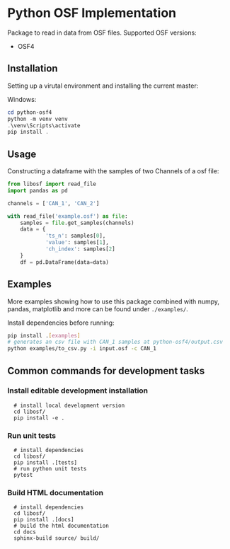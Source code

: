 # Python OSF Implementation 

Package to read in data from OSF files.
Supported OSF versions:

- OSF4
## Installation

Setting up a virutal environment and installing the current master:

Windows:

```powershell
cd python-osf4
python -m venv venv
.\venv\Scripts\activate
pip install .
```

## Usage

Constructing a dataframe with the samples of two Channels of a osf file:

```python
from libosf import read_file
import pandas as pd

channels = ['CAN_1', 'CAN_2']

with read_file('example.osf') as file:
    samples = file.get_samples(channels)
    data = {
            'ts_n': samples[0],
            'value': samples[1],
            'ch_index': samples[2]
    }
    df = pd.DataFrame(data=data)
```


## Examples 

More examples showing how to use this package combined with numpy, pandas, matplotlib and more can be found under `./examples/`. 

Install dependencies before running:

```bash
pip install .[examples]
# generates an csv file with CAN_1 samples at python-osf4/output.csv
python examples/to_csv.py -i input.osf -c CAN_1
```
## Common commands for development tasks

### Install editable development installation

``` shell
  # install local development version
  cd libosf/
  pip install -e .
```

### Run unit tests
``` shell
  # install dependencies
  cd libosf/
  pip install .[tests]
  # run python unit tests
  pytest
```

### Build HTML documentation

``` shell
  # install dependencies
  cd libosf/
  pip install .[docs]
  # build the html documentation
  cd docs
  sphinx-build source/ build/ 
```

